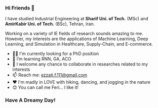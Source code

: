 ### Hi Friends 👋
I have studied Industrial Engineering at **Sharif Uni. of Tech.** (MSc) and **AmirKabir Uni. of Tech.** (BSc), Tehran, Iran.

Working on a variety of IE fields of research sounds amazing to me. However, my interests are the applications of Machine Learning, Deep Learning, and Simulation in Healthcare, Supply-Chain, and E-commerce. 

- 👩‍🎓 I'm currently looking for a PhD position
- 🌱 I’m learning RNN, GA, ACO
- 👯 I welcome any chance to collaborate in researches related to my interests
- 📫 Reach me: ezzati.f.111@gmail.com
- ♥  I'm madly in LOVE with hiking, dancing, and jogging in the nature 
- 😊 You can call me Feri... I like it!

### Have A Dreamy Day!
<!--
**FarzaneEzzati/FarzaneEzzati** is a ✨ _special_ ✨ repository because its `README.md` (this file) appears on your GitHub profile.

Here are some ideas to get you started:


-->
